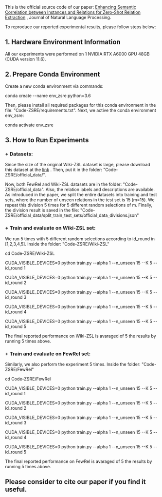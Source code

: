 This is the official source code of our paper: [Enhancing Semantic Correlation between Instances and Relations for Zero-Shot Relation Extraction](https://www.jstage.jst.go.jp/article/jnlp/30/2/30_304/_article/-char/en) , Journal of Natural Language Processing.

To reproduce our reported experimental results, please follow steps below:

## 1. **Hardware Environment Information**

All our experiments were performed on 1 NVIDIA RTX A6000 GPU 48GB (CUDA version 11.6). 

## 2. **Prepare Conda Environment**

Create a new conda environment via commands:

conda create --name env_zsre python=3.6

Then, please install all required packages for this conda environment in the file: "Code-ZSRE/requirements.txt". Next, we active the conda environment env_zsre:

conda activate env_zsre

## 3. **How to Run Experiments**

### + Datasets:

Since the size of the original Wiki-ZSL dataset is large, please download this dataset at the [link](https://drive.google.com/file/d/1TMYvAbe9wsB5GiWcUL5bMAs9x6CpvnAj/view?usp=sharing) .
Then, put it in the folder: "Code-ZSRE/official_data/".

Now, both FewRel and Wiki-ZSL datasets are in the folder: "Code-ZSRE/official_data". Also, the relation labels and descriptions are available.
As introduced in the paper, we split the entire datasets into training and test sets, where the number of unseen relations in the test set is 15 (m=15).
We repeat this division 5 times for 5 different random selections of m.
Finally, the division result is saved in the file: "Code-ZSRE/official_data/split_train_test_sets/official_data_divisions.json"

### + Train and evaluate on Wiki-ZSL set:
We run 5 times with 5 different random selections according to id_round in [1,2,3,4,5].
Inside the folder: "Code-ZSRE/Wiki-ZSL"

cd Code-ZSRE/Wiki-ZSL

CUDA_VISIBLE_DEVICES=0 python train.py --alpha 1 --n_unseen 15 --K 5 --id_round 1

CUDA_VISIBLE_DEVICES=0 python train.py --alpha 1 --n_unseen 15 --K 5 --id_round 2

CUDA_VISIBLE_DEVICES=0 python train.py --alpha 1 --n_unseen 15 --K 5 --id_round 3

CUDA_VISIBLE_DEVICES=0 python train.py --alpha 1 --n_unseen 15 --K 5 --id_round 4

CUDA_VISIBLE_DEVICES=0 python train.py --alpha 1 --n_unseen 15 --K 5 --id_round 5

The final reported performance on Wiki-ZSL is avaraged of 5 the results by running 5 times above.


### + Train and evaluate on FewRel set:
Similarly, we also perform the experiment 5 times.
Inside the folder: "Code-ZSRE/FewRel"

cd Code-ZSRE/FewRel

CUDA_VISIBLE_DEVICES=0 python train.py --alpha 1 --n_unseen 15 --K 5 --id_round 1

CUDA_VISIBLE_DEVICES=0 python train.py --alpha 1 --n_unseen 15 --K 5 --id_round 2

CUDA_VISIBLE_DEVICES=0 python train.py --alpha 1 --n_unseen 15 --K 5 --id_round 3

CUDA_VISIBLE_DEVICES=0 python train.py --alpha 1 --n_unseen 15 --K 5 --id_round 4

CUDA_VISIBLE_DEVICES=0 python train.py --alpha 1 --n_unseen 15 --K 5 --id_round 5

The final reported performance on FewRel is avaraged of 5 the results by running 5 times above.


## Please consider to cite our paper if you find it useful.
